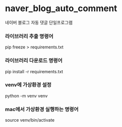 # naver_blog_auto_comment

네이버 블로그 자동 댓글 단일프로그램

### 라이브러리 추출 명령어

pip freeze > requirements.txt

### 라이브러리 다운로드 명령어

pip install -r requirements.txt

### venv에 가상환경 설정

python -m venv venv

### mac에서 가상환경 실행하는 명령어

source venv/bin/activate
